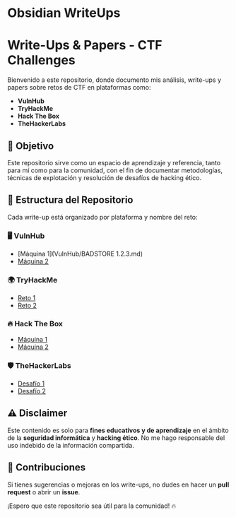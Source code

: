 # Obsidian WriteUps
# Write-Ups & Papers - CTF Challenges  

Bienvenido a este repositorio, donde documento mis análisis, write-ups y papers sobre retos de CTF en plataformas como:  
- **VulnHub**  
- **TryHackMe**  
- **Hack The Box**  
- **TheHackerLabs**  

## 📌 Objetivo  
Este repositorio sirve como un espacio de aprendizaje y referencia, tanto para mí como para la comunidad, con el fin de documentar metodologías, técnicas de explotación y resolución de desafíos de hacking ético.  

## 📂 Estructura del Repositorio  
Cada write-up está organizado por plataforma y nombre del reto:  


### 🖥️ VulnHub  
- [Máquina 1](VulnHub/BADSTORE 1.2.3.md)  
- [Máquina 2](VulnHub/Máquina_2.md)  

### 🌍 TryHackMe  
- [Reto 1](TryHackMe/Reto_1.md)  
- [Reto 2](TryHackMe/Reto_2.md)  

### 🔥 Hack The Box  
- [Máquina 1](HackTheBox/Máquina_1.md)  
- [Máquina 2](HackTheBox/Máquina_2.md)  

### 🛡️ TheHackerLabs  
- [Desafío 1](TheHackerLabs/Desafío_1.md)  
- [Desafío 2](TheHackerLabs/Desafío_2.md)  


## ⚠️ Disclaimer  
Este contenido es solo para **fines educativos y de aprendizaje** en el ámbito de la **seguridad informática** y **hacking ético**. No me hago responsable del uso indebido de la información compartida.  

## 🚀 Contribuciones  
Si tienes sugerencias o mejoras en los write-ups, no dudes en hacer un **pull request** o abrir un **issue**.  

¡Espero que este repositorio sea útil para la comunidad! 🔥  
